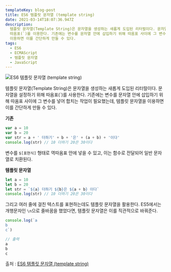 ```yaml
---
templateKey: blog-post
title: ES6 템플릿 문자열 (template string)
date: 2021-03-14T18:07:36.947Z
description:
  템플릿 문자열(Template String)은 문자열을 생성하는 새롭게 도입된 리터럴이다. 문자열을 설정하기 위해
  따옴표(`)를 이용한다. 기존에는 변수를 문자열 안에 삽입하기 위해 따옴표 사이에 그 변수를 넣어 합치는 작업이 필요했는데, 템플릿문자열을
  이용하면 이를 간단하게 만들 수 있다.
tags:
  - ES6
  - ECMAScript
  - 템플릿 문자열
  - JavaScript
---
```


![ES6 템플릿 문자열 (template string)](/assets/es6.png 'ES6 템플릿 문자열 (template string)')

템플릿 문자열(Template String)은 문자열을 생성하는 새롭게 도입된 리터럴이다. 문자열을 설정하기 위해 따옴표(`)를 사용한다. 기존에는 변수를 문자열 안에 삽입하기 위해 따옴표 사이에 그 변수를 넣어 합치는 작업이 필요했는데, 템플릿 문자열을 이용하면 이를 간단하게 만들 수 있다.

**기존**

```javascript
var a = 10
var b = 20
var str = a + ' 더하기' + b + '은' + (a + b) + '이다'
console.log(str) // 10 더하기 20은 30이다
```

변수를 `$[표현식]` 형태로 역따옴표 안에 넣을 수 있고, 이는 함수로 전달되어 일반 문자열로 치환된다.

**템플릿 문자열**

```javascript
let a = 10
let b = 20
let str = `${a} 더하기 ${b}은 ${a + b} 이다`
console.log(str) // 10 더하기 20은 30이다
```

그리고 여러 줄에 걸친 텍스트를 표현하는데도 템플릿 문자열을 활용한다. ES5에서는 개행문자인 `\n`으로 줄바꿈을 했었다면, 템플릿 문자열은 이를 직관적으로 바꿔준다.

```javascript
console.log(`a
b
c`)

// 출력
a
b
c
```

출처 : [ES6 템플릿 문자열 (template string)](https://www.bottlehs.com/javascript/es6-%ED%85%9C%ED%94%8C%EB%A6%BF-%EB%AC%B8%EC%9E%90%EC%97%B4-template-string/ 'ES6 템플릿 문자열 (template string)')
